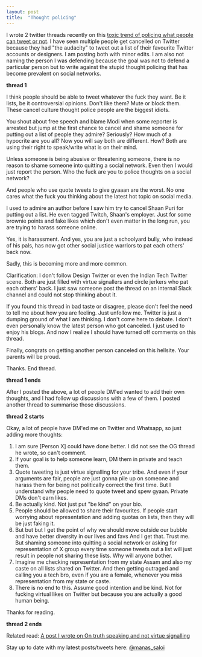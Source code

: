 ```yaml
---
layout: post
title:  "Thought policing"
---
```


I wrote 2 twitter threads recently on this [toxic trend of policing what people can tweet or not](https://greenwald.substack.com/p/the-journalistic-tattletale-and-censorship). I have seen multiple people get cancelled on Twitter because they had "the audacity" to tweet out a list of their favourite Twitter accounts or designers. I am posting both with minor edits. I am also not naming the person I was defending because the goal was not to defend a particular person but to write against the stupid thought policing that has become prevalent on social networks.

**thread 1**

I think people should be able to tweet whatever the fuck they want. Be it lists, be it controversial opinions. Don't like them? Mute or block them. These cancel culture thought police people are the biggest idiots.

You shout about free speech and blame Modi when some reporter is arrested but jump at the first chance to cancel and shame someone for putting out a list of people they admire? Seriously? How much of a hypocrite are you all? Now you will say both are different. How? Both are using their right to speak/write what is on their mind.

Unless someone is being abusive or threatening someone, there is no reason to shame someone into quitting a social network. Even then I would just report the person. Who the fuck are you to police thoughts on a social network?

And people who use quote tweets to give gyaaan are the worst. No one cares what the fuck you thinking about the latest hot topic on social media.

I used to admire an author before I saw him try to cancel Shaan Puri for putting out a list. He even tagged Twitch, Shaan's employer. Just for some brownie points and fake likes which don't even matter in the long run, you are trying to harass someone online.

Yes, it is harassment. And yes, you are just a schoolyard bully, who instead of his pals, has now got other social justice warriors to pat each others' back now.

Sadly, this is becoming more and more common.

Clarification: I don't follow Design Twitter or even the Indian Tech Twitter scene. Both are just filled with virtue signallers and circle jerkers who pat each others' back. I just saw someone post the thread on an internal Slack channel and could not stop thinking about it.

If you found this thread in bad taste or disagree, please don't feel the need to tell me about how you are feeling. Just unfollow me. Twitter is just a dumping ground of what I am thinking. I don't come here to debate. I don't even personally know the latest person who got canceled. I just used to enjoy his blogs. And now I realize I should have turned off comments on this thread.

Finally, congrats on getting another person canceled on this hellsite. Your parents will be proud.

Thanks. End thread.

**thread 1 ends**

After I posted the above, a lot of people DM'ed wanted to add their own thoughts, and I had follow up discussions with a few of them. I posted another thread to summarise those discussions.

**thread 2 starts**

Okay, a lot of people have DM'ed me on Twitter and Whatsapp, so just adding more thoughts:

1. I am sure [Person X] could have done better. I did not see the OG thread he wrote, so can't comment.
2. If your goal is to help someone learn, DM them in private and teach them.
3. Quote tweeting is just virtue signalling for your tribe. And even if your arguments are fair, people are just gonna pile up on someone and harass them for being not politically correct the first time. But I understand why people need to quote tweet and spew gyaan. Private DMs don't earn likes.
4. Be actually kind. Not just put "be kind" on your bio.
5. People should be allowed to share their favourites. If people start worrying about representation and adding quotas on lists, then they will be just faking it.
6. But but but I get the point of why we should move outside our bubble and have better diversity in our lives and favs And I get that. Trust me.  But shaming someone into quitting a social network or asking for representation of X group every time someone tweets out a list will just result in people not sharing these lists. Why will anyone bother.
7. Imagine me checking representation from my state Assam and also my caste on all lists shared on Twitter. And then getting outraged and calling you a tech bro, even if you are a female, whenever you miss representation from my state or caste.
8. There is no end to this. Assume good intention and be kind. Not for fucking virtual likes on Twitter but because you are actually a good human being.

Thanks for reading.

**thread 2 ends**

Related read: [A post I wrote on On truth speaking and not virtue signalling](https://manassaloi.com/2020/02/29/truth-speaking.html)

Stay up to date with my latest posts/tweets here: [@manas_saloi](http://twitter.com/manas_saloi)
